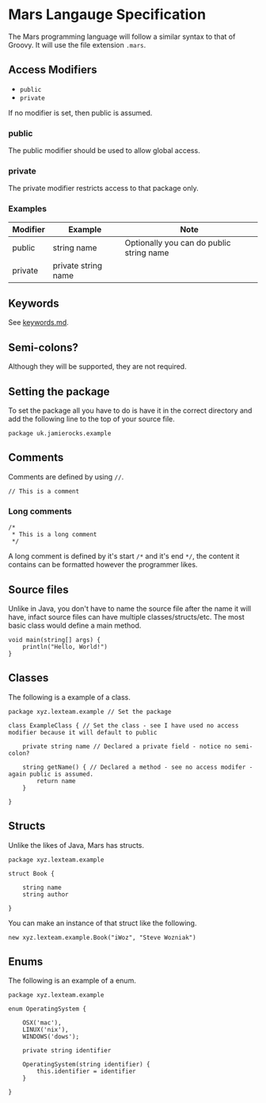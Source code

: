Mars Langauge Specification
===========================
The Mars programming language will follow a similar syntax to that of Groovy.
It will use the file extension `.mars`.

## Access Modifiers
- `public`
- `private`

If no modifier is set, then public is assumed.

### public
The public modifier should be used to allow global access.

### private
The private modifier restricts access to that package only.

### Examples
| Modifier  | Example               | Note                                     |
| --------- | --------------------- | ---------------------------------------- |
| public    | string name           | Optionally you can do public string name |
| private   | private string name   |                                          |

## Keywords
See [keywords.md](keywords.md).

## Semi-colons?
Although they will be supported, they are not required.

## Setting the package
To set the package all you have to do is have it in the correct directory and add the following line to the top of your source file.

```
package uk.jamierocks.example
```

## Comments
Comments are defined by using `//`.

```
// This is a comment
```

### Long comments
```
/*
 * This is a long comment
 */
```
A long comment is defined by it's start `/*` and it's end `*/`, the content it contains can be formatted however the programmer likes.

## Source files
Unlike in Java, you don't have to name the source file after the name it will have, infact source files can have multiple classes/structs/etc.
The most basic class would define a main method.

```
void main(string[] args) {
    println("Hello, World!")
}
```

## Classes
The following is a example of a class.

```
package xyz.lexteam.example // Set the package

class ExampleClass { // Set the class - see I have used no access modifier because it will default to public

	private string name // Declared a private field - notice no semi-colon?

	string getName() { // Declared a method - see no access modifer - again public is assumed.
		return name
	}

}
```

## Structs
Unlike the likes of Java, Mars has structs.

```
package xyz.lexteam.example

struct Book {
    
    string name
    string author
    
}
```

You can make an instance of that struct like the following.

```
new xyz.lexteam.example.Book("iWoz", "Steve Wozniak")
```

## Enums
The following is an example of a enum.

```
package xyz.lexteam.example

enum OperatingSystem {
    
    OSX('mac'),
    LINUX('nix'),
    WINDOWS('dows');
    
    private string identifier
    
    OperatingSystem(string identifier) {
        this.identifier = identifier
    }
    
}
```
